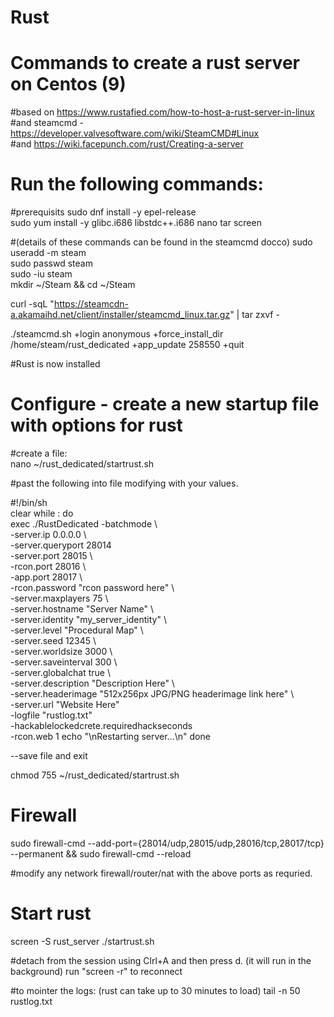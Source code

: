# Rust
# Commands to create a rust server on Centos (9)

#based on https://www.rustafied.com/how-to-host-a-rust-server-in-linux  
#and steamcmd - https://developer.valvesoftware.com/wiki/SteamCMD#Linux  
#and https://wiki.facepunch.com/rust/Creating-a-server  
  
# Run the following commands: 
#prerequisits
sudo dnf install -y epel-release  
sudo yum install -y glibc.i686 libstdc++.i686 nano tar screen

#(details of these commands can be found in the steamcmd docco)
sudo useradd -m steam  
sudo passwd steam   
sudo -iu steam  
mkdir ~/Steam && cd ~/Steam  
  
curl -sqL "https://steamcdn-a.akamaihd.net/client/installer/steamcmd_linux.tar.gz" | tar zxvf -  
  
./steamcmd.sh +login anonymous +force_install_dir /home/steam/rust_dedicated +app_update 258550 +quit  
  
#Rust is now installed
  
# Configure - create a new startup file with options for rust  
#create a file:  
nano ~/rust_dedicated/startrust.sh  
  
#past the following into file modifying with your values.

#!/bin/sh  
clear while : do  
  exec ./RustDedicated -batchmode \  
  -server.ip 0.0.0.0 \  
  -server.queryport 28014 \
  -server.port 28015 \  
  -rcon.port 28016 \  
  -app.port 28017 \  
  -rcon.password "rcon password here" \  
  -server.maxplayers 75 \  
  -server.hostname "Server Name" \  
  -server.identity "my_server_identity" \  
  -server.level "Procedural Map" \  
  -server.seed 12345 \  
  -server.worldsize 3000 \  
  -server.saveinterval 300 \  
  -server.globalchat true \  
  -server.description "Description Here" \  
  -server.headerimage "512x256px JPG/PNG headerimage link here" \  
  -server.url "Website Here"  \
  -logfile "rustlog.txt"  \
  -hackablelockedcrete.requiredhackseconds \
  -rcon.web 1
  echo "\nRestarting server...\n" done  

--save file and exit

chmod 755 ~/rust_dedicated/startrust.sh 

# Firewall
sudo firewall-cmd --add-port={28014/udp,28015/udp,28016/tcp,28017/tcp} --permanent  && sudo firewall-cmd --reload  

#modify any network firewall/router/nat with the above ports as requried.

# Start rust
screen -S rust_server ./startrust.sh

#detach from the session using Clrl+A and then press d. (it will run in the background) run "screen -r" to reconnect

#to mointer the logs: (rust can take up to 30 minutes to load)
tail -n 50 rustlog.txt
